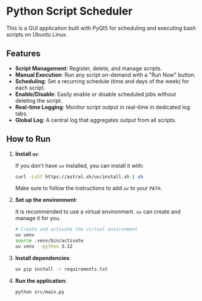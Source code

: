 # Python Script Scheduler

This is a GUI application built with PyQt5 for scheduling and executing bash scripts on Ubuntu Linux.

## Features

- **Script Management**: Register, delete, and manage scripts.
- **Manual Execution**: Run any script on-demand with a "Run Now" button.
- **Scheduling**: Set a recurring schedule (time and days of the week) for each script.
- **Enable/Disable**: Easily enable or disable scheduled jobs without deleting the script.
- **Real-time Logging**: Monitor script output in real-time in dedicated log tabs.
- **Global Log**: A central log that aggregates output from all scripts.

## How to Run

1.  **Install `uv`**:

    If you don't have `uv` installed, you can install it with:
    ```bash
    curl -LsSf https://astral.sh/uv/install.sh | sh
    ```
    Make sure to follow the instructions to add `uv` to your `PATH`.

2.  **Set up the environment**:

    It is recommended to use a virtual environment. `uv` can create and manage it for you.
    ```bash
    # Create and activate the virtual environment
    uv venv
    source .venv/bin/activate
    uv venv --python 3.12
    ```

3.  **Install dependencies**:

    ```bash
    uv pip install -r requirements.txt
    ```

4.  **Run the application**:

    ```bash
    python src/main.py
    ```
